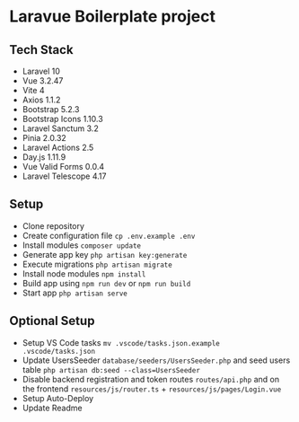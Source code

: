 # Laravue Boilerplate project

## Tech Stack

-   Laravel 10
-   Vue 3.2.47
-   Vite 4
-   Axios 1.1.2
-   Bootstrap 5.2.3
-   Bootstrap Icons 1.10.3
-   Laravel Sanctum 3.2
-   Pinia 2.0.32
-   Laravel Actions 2.5
-   Day.js 1.11.9
-   Vue Valid Forms 0.0.4
-   Laravel Telescope 4.17

## Setup

-   Clone repository
-   Create configuration file `cp .env.example .env`
-   Install modules `composer update`
-   Generate app key `php artisan key:generate`
-   Execute migrations `php artisan migrate`
-   Install node modules `npm install`
-   Build app using `npm run dev` or `npm run build`
-   Start app `php artisan serve`


## Optional Setup

-   Setup VS Code tasks `mv .vscode/tasks.json.example .vscode/tasks.json`
-   Update UsersSeeder `database/seeders/UsersSeeder.php` and seed users table `php artisan db:seed --class=UsersSeeder`
-   Disable backend registration and token routes `routes/api.php` and on the frontend `resources/js/router.ts` + `resources/js/pages/Login.vue`
-   Setup Auto-Deploy
-   Update Readme
